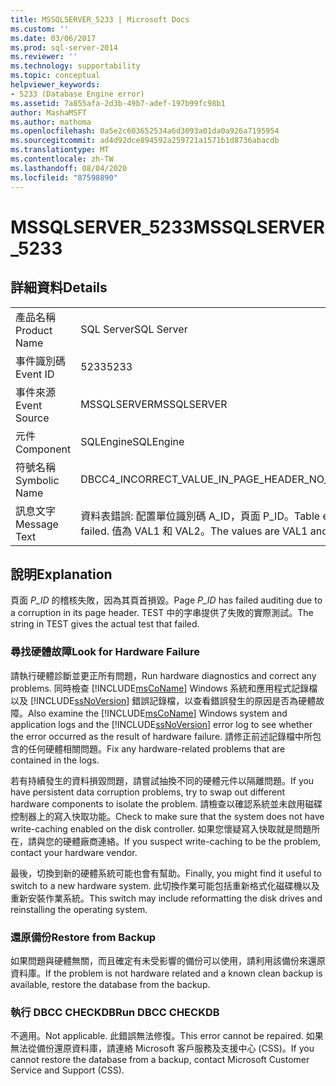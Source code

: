 ```yaml
---
title: MSSQLSERVER_5233 | Microsoft Docs
ms.custom: ''
ms.date: 03/06/2017
ms.prod: sql-server-2014
ms.reviewer: ''
ms.technology: supportability
ms.topic: conceptual
helpviewer_keywords:
- 5233 (Database Engine error)
ms.assetid: 7a855afa-2d3b-49b7-adef-197b99fc98b1
author: MashaMSFT
ms.author: mathoma
ms.openlocfilehash: 0a5e2c603652534a6d3093a01da0a926a7195954
ms.sourcegitcommit: ad4d92dce894592a259721a1571b1d8736abacdb
ms.translationtype: MT
ms.contentlocale: zh-TW
ms.lasthandoff: 08/04/2020
ms.locfileid: "87598890"
---
```

# <a name="mssqlserver_5233"></a><span data-ttu-id="9065a-102">MSSQLSERVER_5233</span><span class="sxs-lookup"><span data-stu-id="9065a-102">MSSQLSERVER_5233</span></span>
    
## <a name="details"></a><span data-ttu-id="9065a-103">詳細資料</span><span class="sxs-lookup"><span data-stu-id="9065a-103">Details</span></span>  
  
|||  
|-|-|  
|<span data-ttu-id="9065a-104">產品名稱</span><span class="sxs-lookup"><span data-stu-id="9065a-104">Product Name</span></span>|<span data-ttu-id="9065a-105">SQL Server</span><span class="sxs-lookup"><span data-stu-id="9065a-105">SQL Server</span></span>|  
|<span data-ttu-id="9065a-106">事件識別碼</span><span class="sxs-lookup"><span data-stu-id="9065a-106">Event ID</span></span>|<span data-ttu-id="9065a-107">5233</span><span class="sxs-lookup"><span data-stu-id="9065a-107">5233</span></span>|  
|<span data-ttu-id="9065a-108">事件來源</span><span class="sxs-lookup"><span data-stu-id="9065a-108">Event Source</span></span>|<span data-ttu-id="9065a-109">MSSQLSERVER</span><span class="sxs-lookup"><span data-stu-id="9065a-109">MSSQLSERVER</span></span>|  
|<span data-ttu-id="9065a-110">元件</span><span class="sxs-lookup"><span data-stu-id="9065a-110">Component</span></span>|<span data-ttu-id="9065a-111">SQLEngine</span><span class="sxs-lookup"><span data-stu-id="9065a-111">SQLEngine</span></span>|  
|<span data-ttu-id="9065a-112">符號名稱</span><span class="sxs-lookup"><span data-stu-id="9065a-112">Symbolic Name</span></span>|<span data-ttu-id="9065a-113">DBCC4_INCORRECT_VALUE_IN_PAGE_HEADER_NO_METADATA</span><span class="sxs-lookup"><span data-stu-id="9065a-113">DBCC4_INCORRECT_VALUE_IN_PAGE_HEADER_NO_METADATA</span></span>|  
|<span data-ttu-id="9065a-114">訊息文字</span><span class="sxs-lookup"><span data-stu-id="9065a-114">Message Text</span></span>|<span data-ttu-id="9065a-115">資料表錯誤: 配置單位識別碼 A_ID，頁面 P_ID。</span><span class="sxs-lookup"><span data-stu-id="9065a-115">Table error: alloc unit ID A_ID, page P_ID.</span></span> <span data-ttu-id="9065a-116">測試 (TEST) 失敗。</span><span class="sxs-lookup"><span data-stu-id="9065a-116">The test (TEST) failed.</span></span> <span data-ttu-id="9065a-117">值為 VAL1 和 VAL2。</span><span class="sxs-lookup"><span data-stu-id="9065a-117">The values are VAL1 and VAL2.</span></span>|  
  
## <a name="explanation"></a><span data-ttu-id="9065a-118">說明</span><span class="sxs-lookup"><span data-stu-id="9065a-118">Explanation</span></span>  
 <span data-ttu-id="9065a-119">頁面 *P_ID* 的稽核失敗，因為其頁首損毀。</span><span class="sxs-lookup"><span data-stu-id="9065a-119">Page *P_ID* has failed auditing due to a corruption in its page header.</span></span> <span data-ttu-id="9065a-120">TEST 中的字串提供了失敗的實際測試。</span><span class="sxs-lookup"><span data-stu-id="9065a-120">The string in TEST gives the actual test that failed.</span></span>  
  
### <a name="look-for-hardware-failure"></a><span data-ttu-id="9065a-121">尋找硬體故障</span><span class="sxs-lookup"><span data-stu-id="9065a-121">Look for Hardware Failure</span></span>  
 <span data-ttu-id="9065a-122">請執行硬體診斷並更正所有問題，</span><span class="sxs-lookup"><span data-stu-id="9065a-122">Run hardware diagnostics and correct any problems.</span></span> <span data-ttu-id="9065a-123">同時檢查 [!INCLUDE[msCoName](../../includes/msconame-md.md)] Windows 系統和應用程式記錄檔以及 [!INCLUDE[ssNoVersion](../../includes/ssnoversion-md.md)] 錯誤記錄檔，以查看錯誤發生的原因是否為硬體故障。</span><span class="sxs-lookup"><span data-stu-id="9065a-123">Also examine the [!INCLUDE[msCoName](../../includes/msconame-md.md)] Windows system and application logs and the [!INCLUDE[ssNoVersion](../../includes/ssnoversion-md.md)] error log to see whether the error occurred as the result of hardware failure.</span></span> <span data-ttu-id="9065a-124">請修正前述記錄檔中所包含的任何硬體相關問題。</span><span class="sxs-lookup"><span data-stu-id="9065a-124">Fix any hardware-related problems that are contained in the logs.</span></span>  
  
 <span data-ttu-id="9065a-125">若有持續發生的資料損毀問題，請嘗試抽換不同的硬體元件以隔離問題。</span><span class="sxs-lookup"><span data-stu-id="9065a-125">If you have persistent data corruption problems, try to swap out different hardware components to isolate the problem.</span></span> <span data-ttu-id="9065a-126">請檢查以確認系統並未啟用磁碟控制器上的寫入快取功能。</span><span class="sxs-lookup"><span data-stu-id="9065a-126">Check to make sure that the system does not have write-caching enabled on the disk controller.</span></span> <span data-ttu-id="9065a-127">如果您懷疑寫入快取就是問題所在，請與您的硬體廠商連絡。</span><span class="sxs-lookup"><span data-stu-id="9065a-127">If you suspect write-caching to be the problem, contact your hardware vendor.</span></span>  
  
 <span data-ttu-id="9065a-128">最後，切換到新的硬體系統可能也會有幫助。</span><span class="sxs-lookup"><span data-stu-id="9065a-128">Finally, you might find it useful to switch to a new hardware system.</span></span> <span data-ttu-id="9065a-129">此切換作業可能包括重新格式化磁碟機以及重新安裝作業系統。</span><span class="sxs-lookup"><span data-stu-id="9065a-129">This switch may include reformatting the disk drives and reinstalling the operating system.</span></span>  
  
### <a name="restore-from-backup"></a><span data-ttu-id="9065a-130">還原備份</span><span class="sxs-lookup"><span data-stu-id="9065a-130">Restore from Backup</span></span>  
 <span data-ttu-id="9065a-131">如果問題與硬體無關，而且確定有未受影響的備份可以使用，請利用該備份來還原資料庫。</span><span class="sxs-lookup"><span data-stu-id="9065a-131">If the problem is not hardware related and a known clean backup is available, restore the database from the backup.</span></span>  
  
### <a name="run-dbcc-checkdb"></a><span data-ttu-id="9065a-132">執行 DBCC CHECKDB</span><span class="sxs-lookup"><span data-stu-id="9065a-132">Run DBCC CHECKDB</span></span>  
 <span data-ttu-id="9065a-133">不適用。</span><span class="sxs-lookup"><span data-stu-id="9065a-133">Not applicable.</span></span> <span data-ttu-id="9065a-134">此錯誤無法修復。</span><span class="sxs-lookup"><span data-stu-id="9065a-134">This error cannot be repaired.</span></span> <span data-ttu-id="9065a-135">如果無法從備份還原資料庫，請連絡 Microsoft 客戶服務及支援中心 (CSS)。</span><span class="sxs-lookup"><span data-stu-id="9065a-135">If you cannot restore the database from a backup, contact Microsoft Customer Service and Support (CSS).</span></span>  
  
  
